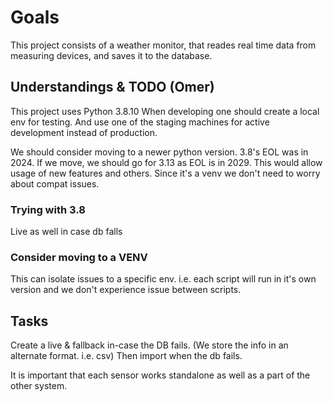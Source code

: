 # Goals
This project consists of a weather monitor, that reades real time data from measuring devices, and saves it to
the database.


## Understandings & TODO (Omer)
This project uses Python 3.8.10 
When developing one should create a local env for testing. And use one of the staging machines for active development instead of production.

We should consider moving to a newer python version. 3.8's EOL was in 2024. If we move, we should go for 3.13 as EOL is in 2029.
This would allow usage of new features and others. Since it's a venv we don't need to worry about compat issues.



### Trying with 3.8
Live as well in case db falls
### Consider moving to a VENV
This can isolate issues to a specific env. i.e. each script will run in it's own version and we don't experience issue between scripts.

## Tasks

Create a live & fallback in-case the DB fails. (We store the info in an alternate format. i.e. csv)
Then import when the db fails.

It is important that each sensor works standalone as well as a part of the other system.

